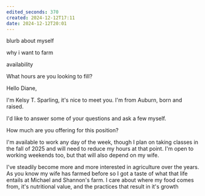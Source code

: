 ```yaml
---
edited_seconds: 370
created: 2024-12-12T17:11
date: 2024-12-12T20:01
---
```


blurb about myself

why i want to farm

availability



What hours are you looking to fill?


Hello Diane,

I'm Kelsy T. Sparling, it's nice to meet you. I'm from Auburn, born and raised. 

I'd like to answer some of your questions and ask a few myself. 

How much are you offering for this position? 

I'm available to work any day of the week, though I plan on taking classes in the fall of 2025 and will need to reduce my hours at that point. I'm open to working weekends too, but that will also depend on my wife.

I've steadily become more and more interested in agriculture over the years. As you know my wife has farmed before so I got a taste of what that life entails at Michael and Shannon's farm. I care about where my food comes from, it's nutritional value, and the practices that result in it's  growth 






